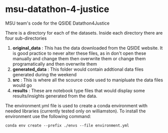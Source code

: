 # msu-datathon-4-justice
MSU team's code for the QSIDE Datathon4Justice

There is a directory for each of the datasets. Inside each directory there are four sub-directories 

1. **original_data** : This has the data downloaded from the QSIDE website. It is good practice to never alter these files, as in don't open these manually and change them then overwrite them or change them programatically and then overwrite them
2. **generated_data** : This folder would contain addtional data files generated during the weekend
3. **src** : This is where all the scource code used to manipluate the data files would go
4. **results** : These are notebook type files that would display some results/insights generated from the data.



The environment.yml file is used to create a conda environment with needed libraries (currently tested only on williamston). To install the environment use the following command:

```conda env create --prefix ./envs --file environment.yml```
